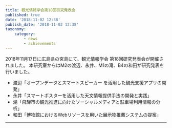 ```yaml
---
title: 観光情報学会第18回研究発表会
published: true
date: '2018-11-02 12:38'
publish_date: '2018-11-02 12:38'
taxonomy:
    category:
        - news
        - achievements
---
```


2018年11月17日に広島県の宮島にて、観光情報学会 第18回研究発表会が開催されました。
本研究室からはM2の渡辺、永井、M1の滝、B4の和田が研究発表を行いました。

* 渡辺「オープンデータとスマートスピーカー を活用した観光支援アプリの開発」
* 永井「スマートポスターを活用した天文情報提供手法の開発と実践」
* 滝「飛騨市の観光推進に向けたソーシャルメディアと駐車場利用情報の分析」
* 和田「博物館におけるWebリソースを用いた展示物推薦システムの提案」
---

